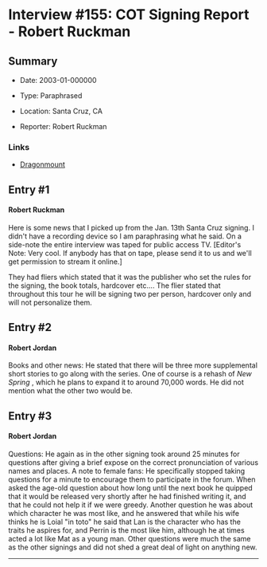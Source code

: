 # Interview #155: COT Signing Report - Robert Ruckman

## Summary

- Date: 2003-01-000000

- Type: Paraphrased

- Location: Santa Cruz, CA

- Reporter: Robert Ruckman

### Links

- [Dragonmount](http://web.archive.org/web/20031010034904/www.dragonmount.com/Interviews/2003-01-13.aspx)


## Entry #1

#### Robert Ruckman

Here is some news that I picked up from the Jan. 13th Santa Cruz signing. I didn't have a recording device so I am paraphrasing what he said. On a side-note the entire interview was taped for public access TV. [Editor's Note: Very cool. If anybody has that on tape, please send it to us and we'll get permission to stream it online.]

They had fliers which stated that it was the publisher who set the rules for the signing, the book totals, hardcover etc.... The flier stated that throughout this tour he will be signing two per person, hardcover only and will not personalize them.

## Entry #2

#### Robert Jordan

Books and other news: He stated that there will be three more supplemental short stories to go along with the series. One of course is a rehash of
*New Spring*
, which he plans to expand it to around 70,000 words. He did not mention what the other two would be.

## Entry #3

#### Robert Jordan

Questions: He again as in the other signing took around 25 minutes for questions after giving a brief expose on the correct pronunciation of various names and places. A note to female fans: He specifically stopped taking questions for a minute to encourage them to participate in the forum. When asked the age-old question about how long until the next book he quipped that it would be released very shortly after he had finished writing it, and that he could not help it if we were greedy. Another question he was about which character he was most like, and he answered that while his wife thinks he is Loial "in toto" he said that Lan is the character who has the traits he aspires for, and Perrin is the most like him, although he at times acted a lot like Mat as a young man. Other questions were much the same as the other signings and did not shed a great deal of light on anything new.


---

